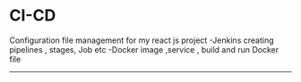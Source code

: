 # CI-CD
Configuration file management for my react js project 
-Jenkins creating pipelines , stages, Job etc 
-Docker image ,service , build and run Docker file
********
